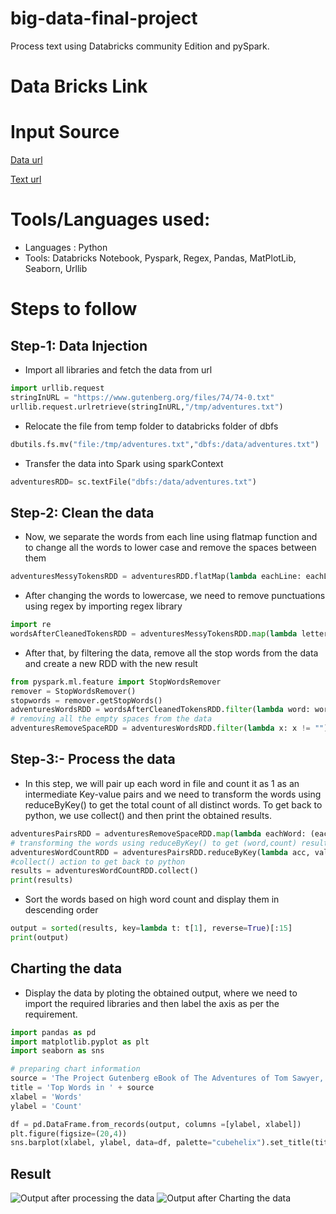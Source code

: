# big-data-final-project

Process text using Databricks community Edition and pySpark.

# Data Bricks Link

# Input Source
[Data url](https://www.gutenberg.org/ebooks/74)

[Text url](https://www.gutenberg.org/files/74/74-0.txt)

# Tools/Languages used:
- Languages : Python
- Tools: Databricks Notebook, Pyspark, Regex, Pandas, MatPlotLib, Seaborn, Urllib

# Steps to follow
## Step-1: Data Injection
- Import all libraries and fetch the data from url
```python
import urllib.request 
stringInURL = "https://www.gutenberg.org/files/74/74-0.txt"
urllib.request.urlretrieve(stringInURL,"/tmp/adventures.txt")
```

- Relocate the file from temp folder to databricks folder of dbfs
```python
dbutils.fs.mv("file:/tmp/adventures.txt","dbfs:/data/adventures.txt")
```

- Transfer the data into Spark using sparkContext
```python
adventuresRDD= sc.textFile("dbfs:/data/adventures.txt")
```

## Step-2: Clean the data
- Now, we separate the words from each line using flatmap function and to change all the words to lower case and remove the spaces between them
```python
adventuresMessyTokensRDD = adventuresRDD.flatMap(lambda eachLine: eachLine.lower().strip().split(" "))
```
- After changing the words to lowercase, we need to remove punctuations using regex by importing regex library
```python
import re
wordsAfterCleanedTokensRDD = adventuresMessyTokensRDD.map(lambda letter: re.sub(r'[^A-Za-z]', '', letter))
```
- After that, by filtering the data, remove all the stop words from the data and create a new RDD with the new result
```python
from pyspark.ml.feature import StopWordsRemover
remover = StopWordsRemover()
stopwords = remover.getStopWords()
adventuresWordsRDD = wordsAfterCleanedTokensRDD.filter(lambda word: word not in stopwords)
# removing all the empty spaces from the data
adventuresRemoveSpaceRDD = adventuresWordsRDD.filter(lambda x: x != "")
```
## Step-3:- Process the data
- In this step, we will pair up each word in file and count it as 1 as an intermediate Key-value pairs and we need to transform the words using reduceByKey() to get the total count of all distinct words. To get back to python, we use collect() and then print the obtained results.
```python
adventuresPairsRDD = adventuresRemoveSpaceRDD.map(lambda eachWord: (eachWord,1))
# transforming the words using reduceByKey() to get (word,count) results
adventuresWordCountRDD = adventuresPairsRDD.reduceByKey(lambda acc, value: acc + value)
#collect() action to get back to python
results = adventuresWordCountRDD.collect()
print(results)
```
- Sort the words based on high word count and display them in descending order
```python
output = sorted(results, key=lambda t: t[1], reverse=True)[:15]
print(output)
```
## Charting the data
* Display the data by ploting the obtained output, where we need to import the required libraries and then label the axis as per the requirement.  
```python
import pandas as pd  
import matplotlib.pyplot as plt
import seaborn as sns

# preparing chart information
source = 'The Project Gutenberg eBook of The Adventures of Tom Sawyer, by Mark Twain'
title = 'Top Words in ' + source
xlabel = 'Words'
ylabel = 'Count'

df = pd.DataFrame.from_records(output, columns =[ylabel, xlabel]) 
plt.figure(figsize=(20,4))
sns.barplot(xlabel, ylabel, data=df, palette="cubehelix").set_title(title)
```
## Result 

![Output after processing the data]()
![Output after Charting the data]()
